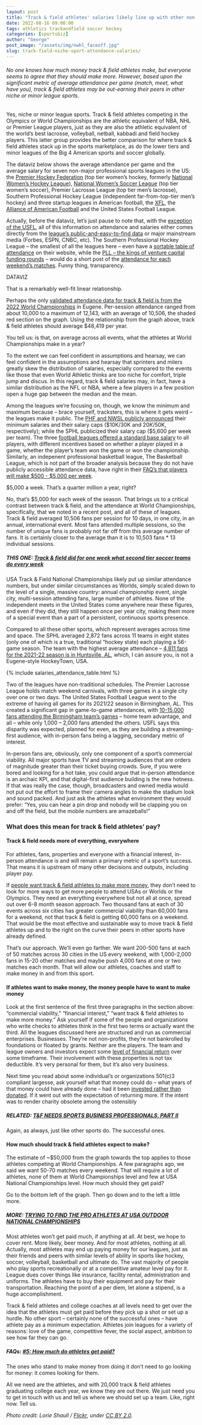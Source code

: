 ```yaml
---
layout: post
title: "Track & field athletes' salaries likely line up with other non-major sports'"
date: 2022-08-16 09:00:00
tags: athletics trackandfield soccer hockey
categories: [sportsbiz]
author: "George"
post_image: "/assets/img/nwhl_faceoff.jpg"
slug: track-field-niche-sport-attendance-salaries/
---
```

<h6>No one knows how much money track & field athletes make, but everyone seems to agree that they should make more. However, based upon the significant metric of average attendance per game (match, meet, what have you), track & field athletes may be out-earning their peers in other niche or minor league sports.</h6>

Yes, niche or minor league sports. Track & field athletes competing in the Olympics or World Championships are the athletic equivalent of NBA, NHL or Premier League players, just as they are also the athletic equivalent of the world’s best lacrosse, volleyball, netball, kabbadi and field hockey players. This latter group provides the better comparison for where track & field athletes stack up in the sports marketplace, as do the lower tiers and minor leagues of the Big 4 American sports and soccer globally. 

The dataviz below shows the average attendance per game and the average salary for seven non-major professional sports leagues in the US: the [Premier Hockey Federation](https://www.forbes.com/sites/ericalayala/2021/05/30/two-nwhl-founding-four-teams-get-private-ownership/) (top tier women’s hockey, formerly [National Women’s Hockey League](https://www.buffalo.edu/ubnow/campus.host.html/content/shared/university/news/ub-reporter-articles/stories/2019/03/innovation-sprint.detail.html)), [National Women’s Soccer League](https://soccerstadiumdigest.com/2022-nwsl-attendance/) (top tier women’s soccer), Premier Lacrosse League (top tier men’s lacrosse), Southern Professional Hockey League (independent far-from-top-tier men’s hockey) and three startup leagues in American football, the [XFL](https://xflboard.com/xfl-attendance/), the [Alliance of American Football](https://www.nfldraftdiamonds.com/2019/04/aaf-attendance-33/) and the United States Football League.

Actually, before the dataviz, let’s just pause to note that, with the [exception of the USFL](https://twitter.com/Newsusfl/status/1489430183081877513?s=20&t=fGfpbUdp5Vm_YSFq2W_TaA), all of this information on attendance and salaries either comes directly from the [league’s public-and-easy-to-find data](https://www.nwslsoccer.com/news/nwsl-announces-new-2020-compensation-guidelines) or major mainstream media (Forbes, ESPN, CNBC, etc). The Southern Professional Hockey League – the smallest of all the leagues here – even have a [sortable table of attendance](https://www.thesphl.com/stats/attendance?season1=36&season2=36&groupByDiv=false&gamesPlayed=) on their website, while the [PLL – the kings of venture capital funding rounds](https://www.cnbc.com/2019/06/06/lacrosse-star-paul-rabil-says-only-one-pro-league-will-survive.html) – would do a short post of the [attendance for each weekend’s matches](https://premierlacrosseleague.com/articles/tag/attendance). Funny thing, transparency.

DATAVIZ

That is a remarkably well-fit linear relationship.

Perhaps the only [validated attendance data for track & field is from the 2022 World Championships](https://www.thesportsexaminer.com/lane-one-eugene-world-championships-were-inspiring-and-brilliant-but-leave-more-questions-than-answers/) in Eugene. Per-session attendance ranged from about 10,000 to a maximum of 12,143, with an average of 10,506, the shaded red section on the graph. Using the relationship from the graph above, track & field athletes should average $48,419 per year.

You tell us: is that, on average across all events, what the athletes at World Championships make in a year?  

To the extent we can feel confident in assumptions and hearsay, we can feel confident in the assumptions and hearsay that sprinters and milers greatly skew the distribution of salaries, especially compared to the events like those that even World Athletic thinks are too niche for comfort, triple jump and discus. In this regard, track & field salaries may, in fact, have a similar distribution as the NFL or NBA, where a few players in a few position open a huge gap between the median and the mean.

Among the leagues we’re focusing on, though, we know the minimum and maximum because – brace yourself, tracksters, this is where it gets weird – the leagues make it public. The [PHF and NWSL publicly announced](https://www.espn.com/nhl/story/_/id/31351199/nwhl-doubles-salary-cap-300000-delays-montreal-expansion) their minimum salaries and their salary caps ($10K/30K and $20K/$50K, respectively); while the SPHL publicized their salary cap ($5,600 per week per team). The three [football leagues offered a standard base salary](https://www.espn.com/nfl/story/_/id/24076702/alliance-american-football-players-get-3-year-250k-contracts) to all players, with different incentives based on whether a player played in a game, whether the player’s team won the game or won the championship. Similarly, an indepenent professional basketball league, The Basketball League, which is not part of the broader analysis because they do not have publicly accessible attendance data, have right in their [FAQ’s that players will make $500 - $5,000 per week](https://thebasketballleague.net/about/). 

$5,000 a week. That’s a quarter million a year, right?

No, that’s $5,000 for each week of the season. That brings us to a critical contrast between track & field, and the attendance at World Championships, specifically, that we noted in a recent post, and all of these of leagues. Track & field averaged 10,506 fans per session for 10 days, in one city, in an annual, international event. Most fans attended multiple sessions, so the number of unique fans is probably not far off from this average number of fans. It is certainly closer to the average than it is to 10,503 fans * 13 individual sessions.

##### THIS ONE: [Track & field did for one week what second tier soccer teams do every week](https://nalathletics.com/blog/2022/08/01/world-championships-attendance-second-tier-soccer)

USA Track & Field National Championships likely put up similar attendance numbers, but under similar circumstances as Worlds, simply scaled down to the level of a single, massive country: annual championship event, single city, multi-session attending fans, large number of athletes. None of the independent meets in the United States come anywhere near these figures, and even if they did, they still happen once per year city, making them more of a special event than a part of a persistent, continuous sports presence.

Compared to all these other sports, which represent averages across time and space. The SPHL averaged 2,872 fans across 11 teams in eight states (only one of which is a true, traditional “hockey state) each playing a 56-game season. The team with the highest average attendance – [4,811 fans for the 2021-22 season is in Huntsville, AL](https://whnt.com/sports/the-life-of-a-minor-league-hockey-player/), which, I can assure you, is not a Eugene-style HockeyTown, USA.

{% include salaries_attendance_table.html %}

Two of the leagues have non-traditional schedules. The Premier Lacrosse League holds match weekend carnivals, with three games in a single city over one or two days. The United States Football League went to the extreme of having all games for its 2021/22 season in Birmingham, AL. This created a significant gap in game-to-game attendances, with [10-15,000 fans attending the Birmingham team’s games](https://usflnewshub.com/usfl-news/report-usfl-committed-to-second-season-in-2023-could-add-second-market/) – home team advantage, and all – while only 1,000 – 2,000 fans attended the others. USFL says this disparity was expected, planned for even, as they are building a streaming-first audience, with in-person fans being a lagging, secondary metric of interest.

In-person fans are, obviously, only one component of a sport’s commercial viability. All major sports have TV and streaming audiences that are orders of magnitude greater than their ticket buying crowds. Sure, if you were bored and looking for a hot take, you could argue that in-person attendance is an archaic KPI, and that digital-first audience building is the new hotness. If that was really the case, though, broadcasters and owned media would not put out the effort to frame their camera angles to make the stadium look and sound packed. And just ask the athletes what environment they would prefer: “Yes, you can hear a pin drop and nobody will be clapping you on and off the field, but the mobile numbers are amazeballs!”

### What does this mean for track & field athletes’ pay?
#### Track & field needs more of everything, everywhere

For athletes, fans, properties and everyone with a financial interest, in-person attendance is and will remain a primary metric of a sport’s success. That means it is upstream of many other decisions and outputs, including player pay.

If [people want track & field athletes to make more money](https://nalathletics.com/blog/2022/07/14/contract-speculation-track-field-revenue-transparency), they don’t need to look for more ways to get more people to attend USAs or Worlds or the Olympics. They need an everything everywhere but not all at once, spread out over 6-8 month season approach. Two thousand fans at each of 30 events across six cities has greater commercial viability than 60,000 fans for a weekend, not that track & field is getting 60,000 fans on a weekend. That would be the most effective and sustainable way to move track & field athletes up and to the right on the curve their peers in other sports have already defined.

That’s our approach. We’ll even go farther. We want 200-500 fans at each of 50 matches across 30 cities in the US every weekend, with 1,000-2,000 fans in 15-20 other matches and maybe push 4,000 fans at one or two matches each month. That will allow our athletes, coaches and staff to make money in and from this sport. 

#### If athletes want to make money, the money people have to want to make money

Look at the first sentence of the first three paragraphs in the section above: “commercial viability,” “financial interest,” “want track & field athletes to make more money.” Ask yourself if some of the people and organizations who write checks to athletes think in the first two terms or actually want the third. All the leagues discussed here are structured and run as commercial enterprises. Businesses. They’re not non-profits, they’re not bankrolled by foundations or floated by grants. Neither are the players. The team and league owners and investors expect some [level of financial return](https://www.theicegarden.com/2019/3/28/18285556/nwhl-releases-details-2018-19-season-attendance-merchandise-sales-viewership-growth-dani-rylan) over some timeframe. Their involvement with these properties is not tax deductible. It’s very personal for them, but it’s also very business. 

Next time you read about some individual’s or organizations 501(c)3 compliant largesse, ask yourself what that money could do – what years of that money could have already done – had it been [invested rather than donated](https://nalathletics.com/blog/2021/02/02/track-field-needs-sports-business-professionals). If it went out with the expectation of returning more. If the intent was to render charity obsolete among the ostensibly 

##### RELATED: [T&F NEEDS SPORTS BUSINESS PROFESSIONALS, PART II](https://nalathletics.com/blog/2021/02/02/track-field-needs-sports-business-professionals)

Again, as always, just like other sports do. The successful ones.

#### How much should track & field athletes expect to make?

The estimate of ~$50,000 from the graph towards the top applies to those athletes competing at World Championships. A few paragraphs ago, we said we want 50-70 matches every weekend. That will require a lot of athletes, none of them at World Championships level and few at USA National Championships level. How much should they get paid?

Go to the bottom left of the graph. Then go down and to the left a little more.

##### MORE: [TRYING TO FIND THE PRO ATHLETES AT USA OUTDOOR NATIONAL CHAMPIONSHIPS](https://nalathletics.com/blog/2020/08/02/finding-professional-track-and-field-athletes)

Most athletes won’t get paid much, if anything at all. At best, we hope to cover rent. More likely, beer money. And for most athletes, nothing at all. Actually, most athletes may end up paying money for our leagues, just as their friends and peers with similar levels of ability in sports like hockey, soccer, volleyball, basketball and ultimate do. The vast majority of people who play sports recreationally or at a competitive amateur level pay for it. League dues cover things like insurance, facility rental, administration and uniforms. The athletes have to buy their equipment and pay for their transportation. Reaching the point of a per diem, let alone a stipend, is a huge accomplishment.

Track & field athletes and college coaches at all levels need to get over the idea that the athletes must get paid before they pick up a shot or set up a hurdle. No other sport – certainly none of the successful ones – have athlete pay as a minimum expectation. Athletes join leagues for a variety of reasons: love of the game, competitive fever, the social aspect, ambition to see how far they can go. 

##### FAQs: [#5: How much do athletes get paid?](https://nalathletics.com/faq)

The ones who stand to make money from doing it don’t need to go looking for money: it comes looking for them. 

All we need are the athletes, and with 20,000 track & field athletes graduating college each year, we know they are out there. We just need you to get in touch with us and tell us where we should set up a team. Like, right now. Tell us. 

<em>Photo credit: Lorie Shaull / [Flickr](https://flic.kr/p/2dQVmZM), under [CC BY 2.0](https://creativecommons.org/licenses/by/2.0/).</em>
